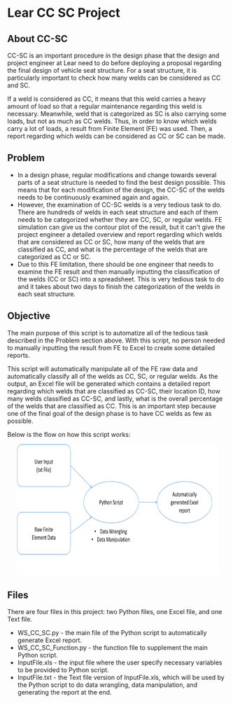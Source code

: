 # Lear CC SC Project

## About CC-SC

CC-SC is an important procedure in the design phase that the design and project engineer at Lear need to do before deploying a proposal regarding the final design of vehicle seat structure. For a seat structure, it is particularly important to check how many welds can be considered as CC and SC. 

If a weld is considered as CC, it means that this weld carries a heavy amount of load so that a regular maintenance regarding this weld is necessary. Meanwhile, weld that is categorized as SC is also carrying some loads, but not as much as CC welds. Thus, in order to know which welds carry a lot of loads, a result from Finite Element (FE) was used. Then, a report regarding which welds can be considered as CC or SC can be made.

## Problem
- In a design phase, regular modifications and change towards several parts of a seat structure is needed to find the best design possible. This means that for each modification of the design, the CC-SC of the welds needs to be continuously examined again and again.
- However, the examination of CC-SC welds is a very tedious task to do. There are hundreds of welds in each seat structure and each of them needs to be categorized whether they are CC, SC, or regular welds. FE simulation can give us the contour plot of the result, but it can't give the project engineer a detailed overview and report regarding which welds that are considered as CC or SC, how many of the welds that are classified as CC, and what is the percentage of the welds that are categorized as CC or SC. 
- Due to this FE limitation, there should be one engineer that needs to examine the FE result and then manually inputting the classification of the welds (CC or SC) into a spreadsheet. This is very tedious task to do and it takes about two days to finish the categorization of the welds in each seat structure. 

## Objective
The main purpose of this script is to automatize all of the tedious task described in the Problem section above. With this script, no person needed to manually inputting the result from FE to Excel to create some detailed reports. 

This script will automatically manipulate all of the FE raw data and automatically classify all of the welds as CC, SC, or regular welds. As the output, an Excel file will be generated which contains a detailed report regarding which welds that are classified as CC-SC, their location ID, how many welds classified as CC-SC, and lastly, what is the overall percentage of the welds that are classified as CC. This is an important step because one of the final goal of the design phase is to have CC welds as few as possible.

Below is the flow on how this script works:
<p align="center">
  <img width="460" height="300" src="https://github.com/marcellusruben/Lear_CC_SC_Project/blob/master/Flow.png">
</p>

## Files
There are four files in this project: two Python files, one Excel file, and one Text file.
- WS_CC_SC.py - the main file of the Python script to automatically generate Excel report.
- WS_CC_SC_Function.py - the function file to supplement the main Python script.
- InputFile.xls - the input file where the user specify necessary variables to be provided to Python script.
- InputFile.txt - the Text file version of InputFile.xls, which will be used by the Python script to do data wrangling, data manipulation, and generating the report at the end.


